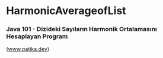 # HarmonicAverageofList

### Java 101 - Dizideki Sayıların Harmonik Ortalamasını Hesaplayan Program
(www.patika.dev)
